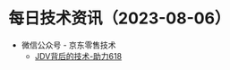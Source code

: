 # 每日技术资讯（2023-08-06）

- 微信公众号 - 京东零售技术
  - [JDV背后的技术-助力618](https://mp.weixin.qq.com/s?__biz=MzUyMDAxMjQ3Ng==&mid=2247502032&idx=1&sn=2694cc9842e3aea2be70bfd9877886c9)

